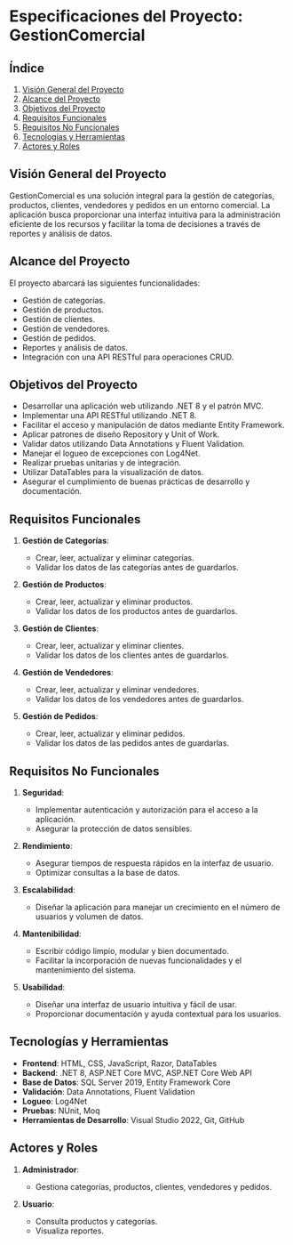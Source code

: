 # Especificaciones del Proyecto: GestionComercial

## Índice

1. [Visión General del Proyecto](#visión-general-del-proyecto)
2. [Alcance del Proyecto](#alcance-del-proyecto)
3. [Objetivos del Proyecto](#objetivos-del-proyecto)
4. [Requisitos Funcionales](#requisitos-funcionales)
5. [Requisitos No Funcionales](#requisitos-no-funcionales)
6. [Tecnologías y Herramientas](#tecnologías-y-herramientas)
7. [Actores y Roles](#actores-y-roles)

## Visión General del Proyecto

GestionComercial es una solución integral para la gestión de categorías, productos, clientes, vendedores y pedidos en un entorno comercial. La aplicación busca proporcionar una interfaz intuitiva para la administración eficiente de los recursos y facilitar la toma de decisiones a través de reportes y análisis de datos.

## Alcance del Proyecto

El proyecto abarcará las siguientes funcionalidades:
- Gestión de categorías.
- Gestión de productos.
- Gestión de clientes.
- Gestión de vendedores.
- Gestión de pedidos.
- Reportes y análisis de datos.
- Integración con una API RESTful para operaciones CRUD.

## Objetivos del Proyecto

- Desarrollar una aplicación web utilizando .NET 8 y el patrón MVC.
- Implementar una API RESTful utilizando .NET 8.
- Facilitar el acceso y manipulación de datos mediante Entity Framework.
- Aplicar patrones de diseño Repository y Unit of Work.
- Validar datos utilizando Data Annotations y Fluent Validation.
- Manejar el logueo de excepciones con Log4Net.
- Realizar pruebas unitarias y de integración.
- Utilizar DataTables para la visualización de datos.
- Asegurar el cumplimiento de buenas prácticas de desarrollo y documentación.

## Requisitos Funcionales

1. **Gestión de Categorías**:
   - Crear, leer, actualizar y eliminar categorías.
   - Validar los datos de las categorías antes de guardarlos.

2. **Gestión de Productos**:
   - Crear, leer, actualizar y eliminar productos.
   - Validar los datos de los productos antes de guardarlos.

3. **Gestión de Clientes**:
   - Crear, leer, actualizar y eliminar clientes.
   - Validar los datos de los clientes antes de guardarlos.

4. **Gestión de Vendedores**:
   - Crear, leer, actualizar y eliminar vendedores.
   - Validar los datos de los vendedores antes de guardarlos.

5. **Gestión de Pedidos**:
   - Crear, leer, actualizar y eliminar pedidos.
   - Validar los datos de las pedidos antes de guardarlas.


## Requisitos No Funcionales

1. **Seguridad**:
   - Implementar autenticación y autorización para el acceso a la aplicación.
   - Asegurar la protección de datos sensibles.

2. **Rendimiento**:
   - Asegurar tiempos de respuesta rápidos en la interfaz de usuario.
   - Optimizar consultas a la base de datos.

3. **Escalabilidad**:
   - Diseñar la aplicación para manejar un crecimiento en el número de usuarios y volumen de datos.

4. **Mantenibilidad**:
   - Escribir código limpio, modular y bien documentado.
   - Facilitar la incorporación de nuevas funcionalidades y el mantenimiento del sistema.

5. **Usabilidad**:
   - Diseñar una interfaz de usuario intuitiva y fácil de usar.
   - Proporcionar documentación y ayuda contextual para los usuarios.

## Tecnologías y Herramientas

- **Frontend**: HTML, CSS, JavaScript, Razor, DataTables
- **Backend**: .NET 8, ASP.NET Core MVC, ASP.NET Core Web API
- **Base de Datos**: SQL Server 2019, Entity Framework Core
- **Validación**: Data Annotations, Fluent Validation
- **Logueo**: Log4Net
- **Pruebas**: NUnit, Moq
- **Herramientas de Desarrollo**: Visual Studio 2022, Git, GitHub

## Actores y Roles

1. **Administrador**:
   - Gestiona categorías, productos, clientes, vendedores y pedidos.

2. **Usuario**:
   - Consulta productos y categorías.
   - Visualiza reportes.

